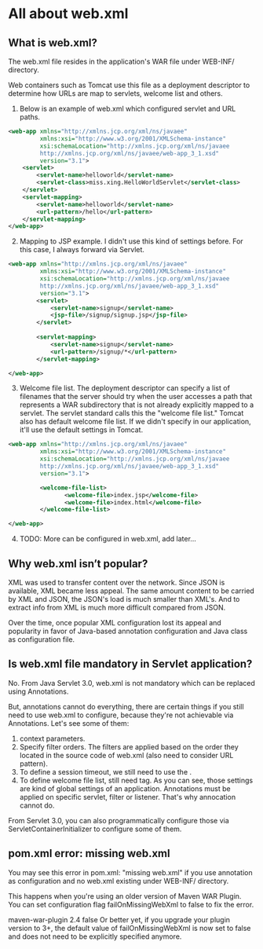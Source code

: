# All about web.xml

## What is web.xml?

The web.xml file resides in the application's WAR file under WEB-INF/ directory.

Web containers such as Tomcat use this file as a deployment descriptor to determine how URLs are map to servlets, welcome list and others.

1. Below is an example of web.xml which configured servlet and URL paths.

```xml
<web-app xmlns="http://xmlns.jcp.org/xml/ns/javaee"
         xmlns:xsi="http://www.w3.org/2001/XMLSchema-instance"
         xsi:schemaLocation="http://xmlns.jcp.org/xml/ns/javaee
         http://xmlns.jcp.org/xml/ns/javaee/web-app_3_1.xsd"
         version="3.1">
    <servlet>
        <servlet-name>helloworld</servlet-name>
        <servlet-class>miss.xing.HelloWorldServlet</servlet-class>
    </servlet>
    <servlet-mapping>
        <servlet-name>helloworld</servlet-name>
        <url-pattern>/hello</url-pattern>
    </servlet-mapping>
</web-app>
```

2. Mapping to JSP example. I didn't use this kind of settings before. For this case, I always forward via Servlet.
```xml
<web-app xmlns="http://xmlns.jcp.org/xml/ns/javaee"
         xmlns:xsi="http://www.w3.org/2001/XMLSchema-instance"
         xsi:schemaLocation="http://xmlns.jcp.org/xml/ns/javaee
         http://xmlns.jcp.org/xml/ns/javaee/web-app_3_1.xsd"
         version="3.1">
        <servlet>
            <servlet-name>signup</servlet-name>
            <jsp-file>/signup/signup.jsp</jsp-file>
        </servlet>
    
        <servlet-mapping>
            <servlet-name>signup</servlet-name>
            <url-pattern>/signup/*</url-pattern>
        </servlet-mapping>

</web-app>
```

3. Welcome file list. The deployment descriptor can specify a list of filenames that the server should try when the user accesses a path that represents a WAR subdirectory that is not already explicitly mapped to a servlet. The servlet standard calls this the "welcome file list."
Tomcat also has default welcome file list. If we didn't specify in our application, it'll use the default settings in Tomcat.
```xml
<web-app xmlns="http://xmlns.jcp.org/xml/ns/javaee"
         xmlns:xsi="http://www.w3.org/2001/XMLSchema-instance"
         xsi:schemaLocation="http://xmlns.jcp.org/xml/ns/javaee
         http://xmlns.jcp.org/xml/ns/javaee/web-app_3_1.xsd"
         version="3.1">

         <welcome-file-list>
                <welcome-file>index.jsp</welcome-file>
                <welcome-file>index.html</welcome-file>
         </welcome-file-list>

</web-app>
```

4. TODO: More can be configured in web.xml, add later...

## Why web.xml isn’t popular?

XML was used to transfer content over the network. Since JSON is available, XML became less appeal.
The same amount content to be carried by XML and JSON, the JSON's load is much smaller than XML's.
And to extract info from XML is much more difficult compared from JSON.

Over the time, once popular XML configuration lost its appeal and popularity in favor of Java-based annotation configuration and Java class as configuration file.


## Is web.xml file mandatory in Servlet application?
No. From Java Servlet 3.0, web.xml is not mandatory which can be replaced using Annotations.

But, annotations cannot do everything, there are certain things if you still need to use web.xml to configure, because they're not achievable via Annotations.
Let's see some of them:
1. context parameters.
2. Specify filter orders. The filters are applied based on the order they located in the source code of web.xml (also need to consider URL pattern).
3. To define a session timeout, we still need to use the <session-config>.
4. To define welcome file list, still need <welcome-file-list> tag.
As you can see, those settings are kind of global settings of an application. Annotations must be applied on specific servlet, filter or listener. That's why annocation cannot do.

From Servlet 3.0, you can also programmatically configure those via ServletContainerInitializer to configure some of them.

## pom.xml error: missing web.xml
You may see this error in pom.xml: "missing web.xml" if you use annotation as configuration and no web.xml existing under WEB-INF/ directory.

This happens when you're using an older version of Maven WAR Plugin. You can set configuration flag failOnMissingWebXml to false to fix the error.

<build>
    <plugins>
        <plugin>
            <artifactId>maven-war-plugin</artifactId>
            <version>2.4</version>
            <configuration>
                <failOnMissingWebXml>false</failOnMissingWebXml>    
            </configuration>
        </plugin>
    </plugins>
</build>
Or better yet, if you upgrade your plugin version to 3+, the default value of failOnMissingWebXml is now set to false and does not need to be explicitly specified anymore.